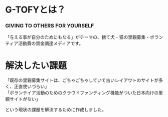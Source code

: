 # G-TOFYとは？
### GIVING TO OTHERS FOR YOURSELF
  
「与える事が自分のためにもなる」がテーマの、捨て犬・猫の里親募集・ボランティア活動費の資金調達メディアです。  


# 解決したい課題
  
「既存の里親募集サイトは、ごちゃごちゃしていて古いレイアウトのサイトが多く、正直使いづらい」  
「ボランテイア活動のためのクラウドファンディング機能がついた日本向けの里親サイトがない」
  
という現状の課題を解決するために作成しました。






